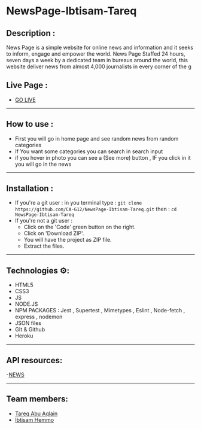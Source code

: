 # NewsPage-Ibtisam-Tareq

## Description :

News Page is a simple website for online news and information and it seeks to inform, engage and empower the world. News Page Staffed 24 hours, seven days a week by a dedicated team in bureaus around the world, this website deliver news from almost 4,000 journalists in every corner of the g

## Live Page :

- [GO LIVE](https://newsapp-tareq-ibtisam.herokuapp.com/)

---

## How to use :

- First you will go in home page and see random news from random categories
- If You want some categories you can search in search input 
- if you hover in photo you can see a (See more) button , IF you click in it you will go in the news 


---

## Installation :
- If you're a git user :
    in you terminal type : `git clone https://github.com/CA-G12/NewsPage-Ibtisam-Tareq.git`
    then : `cd NewsPage-Ibtisam-Tareq`
- If you're not a git user :
  - Click on the 'Code' green button on the right.
  - Click on 'Download ZIP'.
  - You will have the project as ZIP file.
  - Extract the files.

---

## Technologies ⚙:
- HTML5
- CSS3
- JS
- NODE.JS
- NPM PACKAGES : Jest , Supertest , Mimetypes , Eslint , Node-fetch , express , nodemon
- JSON files
- GIt & Github
- Heroku

---

## API resources:
-[NEWS](https://newsdata.io/docs)

---

## Team members:
- [Tareq Abu Aqlain](https://github.com/tareq-abuaqlain)
- [Ibtisam Hemmo](https://github.com/Ibtisam-Hemmo)
